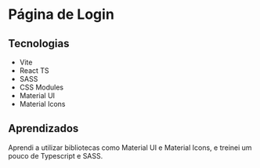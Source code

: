# Página de Login  
## Tecnologias 
- Vite 
- React TS 
- SASS 
- CSS Modules 
- Material UI 
- Material Icons

## Aprendizados
Aprendi a utilizar bibliotecas como Material UI e Material Icons, e treinei um pouco de Typescript e SASS.
